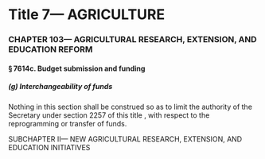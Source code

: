
# Title 7— AGRICULTURE
### CHAPTER 103— AGRICULTURAL RESEARCH, EXTENSION, AND EDUCATION REFORM
#### § 7614c. Budget submission and funding
##### (g) Interchangeability of funds

Nothing in this section shall be construed so as to limit the authority of the Secretary under section 2257 of this title , with respect to the reprogramming or transfer of funds.

SUBCHAPTER II— NEW AGRICULTURAL RESEARCH, EXTENSION, AND EDUCATION INITIATIVES
